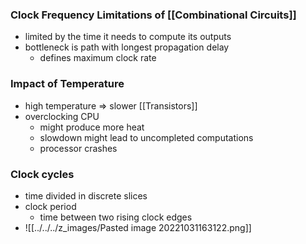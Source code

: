 ### Clock Frequency Limitations of [[Combinational Circuits]]
+ limited by the time it needs to compute its outputs
+ bottleneck is path with longest propagation delay
	+ defines maximum clock rate

### Impact of Temperature
+ high temperature => slower [[Transistors]]
+ overclocking CPU
	+ might produce more heat
	+ slowdown might lead to uncompleted computations
	+ processor crashes

### Clock cycles
+ time divided in discrete slices
+ clock period
	+ time between two rising clock edges
+ ![[../../../z_images/Pasted image 20221031163122.png]]
